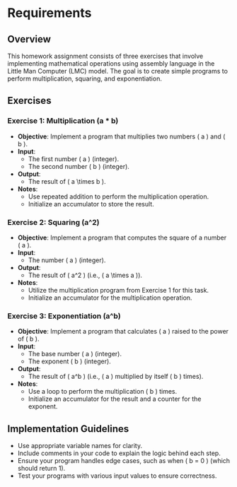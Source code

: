 # Requirements

## Overview
This homework assignment consists of three exercises that involve implementing mathematical operations using assembly language in the Little Man Computer (LMC) model. The goal is to create simple programs to perform multiplication, squaring, and exponentiation.

## Exercises

### Exercise 1: Multiplication (a * b)
- **Objective**: Implement a program that multiplies two numbers \( a \) and \( b \).
- **Input**:
  - The first number \( a \) (integer).
  - The second number \( b \) (integer).
- **Output**:
  - The result of \( a \times b \).
- **Notes**:
  - Use repeated addition to perform the multiplication operation.
  - Initialize an accumulator to store the result.

### Exercise 2: Squaring (a^2)
- **Objective**: Implement a program that computes the square of a number \( a \).
- **Input**:
  - The number \( a \) (integer).
- **Output**:
  - The result of \( a^2 \) (i.e., \( a \times a \)).
- **Notes**:
  - Utilize the multiplication program from Exercise 1 for this task.
  - Initialize an accumulator for the multiplication operation.

### Exercise 3: Exponentiation (a^b)
- **Objective**: Implement a program that calculates \( a \) raised to the power of \( b \).
- **Input**:
  - The base number \( a \) (integer).
  - The exponent \( b \) (integer).
- **Output**:
  - The result of \( a^b \) (i.e., \( a \) multiplied by itself \( b \) times).
- **Notes**:
  - Use a loop to perform the multiplication \( b \) times.
  - Initialize an accumulator for the result and a counter for the exponent.

## Implementation Guidelines
- Use appropriate variable names for clarity.
- Include comments in your code to explain the logic behind each step.
- Ensure your program handles edge cases, such as when \( b = 0 \) (which should return 1).
- Test your programs with various input values to ensure correctness.

